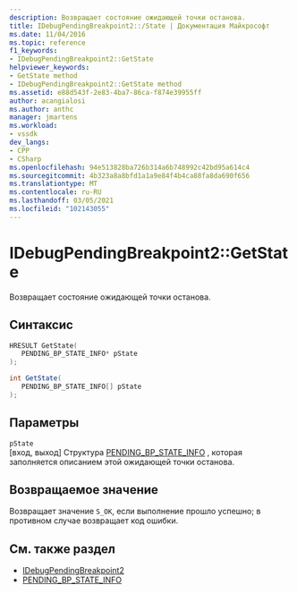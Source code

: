 ```yaml
---
description: Возвращает состояние ожидающей точки останова.
title: IDebugPendingBreakpoint2::/State | Документация Майкрософт
ms.date: 11/04/2016
ms.topic: reference
f1_keywords:
- IDebugPendingBreakpoint2::GetState
helpviewer_keywords:
- GetState method
- IDebugPendingBreakpoint2::GetState method
ms.assetid: e88d543f-2e83-4ba7-86ca-f874e39955ff
author: acangialosi
ms.author: anthc
manager: jmartens
ms.workload:
- vssdk
dev_langs:
- CPP
- CSharp
ms.openlocfilehash: 94e513828ba726b314a6b748992c42bd95a614c4
ms.sourcegitcommit: 4b323a8a8bfd1a1a9e84f4b4ca88fa8da690f656
ms.translationtype: MT
ms.contentlocale: ru-RU
ms.lasthandoff: 03/05/2021
ms.locfileid: "102143055"
---
```

# <a name="idebugpendingbreakpoint2getstate"></a>IDebugPendingBreakpoint2::GetState
Возвращает состояние ожидающей точки останова.

## <a name="syntax"></a>Синтаксис

```cpp
HRESULT GetState( 
   PENDING_BP_STATE_INFO* pState
);
```

```csharp
int GetState( 
   PENDING_BP_STATE_INFO[] pState
);
```

## <a name="parameters"></a>Параметры
`pState`\
[вход, выход] Структура [PENDING_BP_STATE_INFO](../../../extensibility/debugger/reference/pending-bp-state-info.md) , которая заполняется описанием этой ожидающей точки останова.

## <a name="return-value"></a>Возвращаемое значение
 Возвращает значение `S_OK`, если выполнение прошло успешно; в противном случае возвращает код ошибки.

## <a name="see-also"></a>См. также раздел
- [IDebugPendingBreakpoint2](../../../extensibility/debugger/reference/idebugpendingbreakpoint2.md)
- [PENDING_BP_STATE_INFO](../../../extensibility/debugger/reference/pending-bp-state-info.md)
